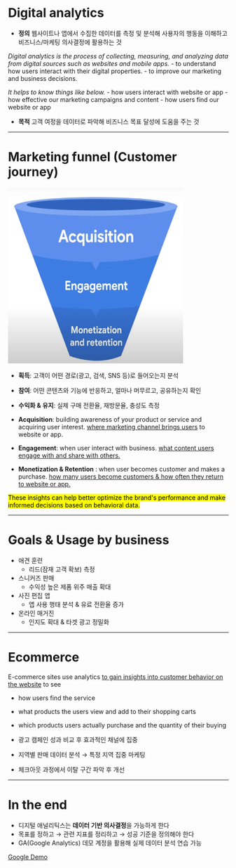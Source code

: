 # Digital analytics

- **정의**
웹사이트나 앱에서 수집한 데이터를 측정 및 분석해 사용자의 행동을 이해하고 비즈니스/마케팅 의사결정에 활용하는 것

<i>Digital analytics is the process of collecting, measuring, and analyzing data from digital sources such as websites and mobile apps.</i>
	- to understand how users interact with their digital properties.
	- to improve our marketing and business decisions.

<i>It helps to know things like below.</i>
	- how users interact with website or app
	- how effective our marketing campaigns and content
	- how users find our website or app

- **목적**
고객 여정을 데이터로 파악해 비즈니스 목표 달성에 도움을 주는 것

<hr>

# Marketing funnel (Customer journey)

<img src="images/marketing-funnel.png" alt="marketing-funnel" width="400" height="400"/>

- **획득**: 고객이 어떤 경로(광고, 검색, SNS 등)로 들어오는지 분석
- **참여**: 어떤 콘텐츠와 기능에 반응하고, 얼마나 머무르고, 공유하는지 확인
- **수익화 & 유지**: 실제 구매 전환율, 재방문율, 충성도 측정

- **Acquisition**: building awareness of your product or service and acquiring user interest. <u>where marketing channel brings users</u> to website or app.
- **Engagement**: when user interact with business. <u>what content users engage with and share with others.</u>
- **Monetization & Retention** : when user becomes customer and makes a purchase. <u>how many users become customers & how often they return to website or app.</u>

<mark>These insights can help better optimize the brand's performance and make informed decisions based on behavioral data.</mark>


<hr>

# Goals & Usage by business

- 애견 훈련
	- 리드(잠재 고객 확보) 측정
- 스니커즈 판매
	- 수익성 높은 제품 위주 매출 확대
- 사진 편집 앱
	- 앱 사용 행태 분석 & 유료 전환율 증가
- 온라인 매거진
	- 인지도 확대 & 타겟 광고 정밀화

<hr>

# Ecommerce

E-commerce sites use analytics <u>to gain insights into customer behavior on the website</u> to see
- how users find the service
- what products the users view and add to their shopping carts
- which products users actually purchase and the quantity of their buying

- 광고 캠페인 성과 비교 후 효과적인 채널에 집중
- 지역별 판매 데이터 분석 → 특정 지역 집중 마케팅
- 체크아웃 과정에서 이탈 구간 파악 후 개선

<hr>

# In the end

- 디지털 애널리틱스는 **데이터 기반 의사결정**을 가능하게 한다
- 목표를 정하고 → 관련 지표를 정리하고 → 성공 기준을 정의해야 한다 
- GA(Google Analytics) 데모 계정을 활용해 실제 데이터 분석 연습 가능

[Google Demo](https://support.google.com/analytics/answer/6367342#access&zippy=%2C%EC%9D%B4-%EB%8F%84%EC%9B%80%EB%A7%90%EC%97%90%EC%84%9C%EB%8A%94-%EB%8B%A4%EC%9D%8C-%EB%82%B4%EC%9A%A9%EC%9D%84-%EB%8B%A4%EB%A3%B9%EB%8B%88%EB%8B%A4)
